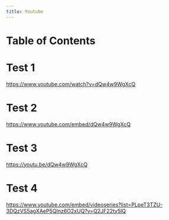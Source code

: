 ```yaml
---
title: Youtube
---
```


# Table of Contents

# Test 1

https://www.youtube.com/watch?v=dQw4w9WgXcQ

# Test 2

https://www.youtube.com/embed/dQw4w9WgXcQ

# Test 3

https://youtu.be/dQw4w9WgXcQ

# Test 4

https://www.youtube.com/embed/videoseries?list=PLpeT3TZU-3DQzVS5agXAeP5QInz6O2xUQ?v=Q2JF22ty5lQ

